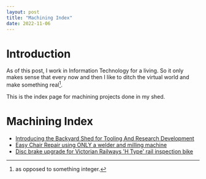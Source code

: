 ```yaml
---
layout: post
title: "Machining Index"
date: 2022-11-06
---
```

# Introduction

As of this post, I work in Information Technology for a living. So it only makes sense that every now and then I like to ditch the virtual world and make something real[^1].

This is the index page for machining projects done in my shed. 

# Machining Index
* [Introducing the Backyard Shed for Tooling And Research Development](/blog/2022/11/06/machining-introducing-my-shed)
* [Easy Chair Repair using ONLY a welder and milling machine](/blog/2022/11/18/machining-easy-chair-repair)
* [Disc brake upgrade for Victorian Railways 'H Type' rail inspection bike](/blog/2023/01/08/machining-disc-brake-upgrade)



[^1]: as opposed to something integer.
